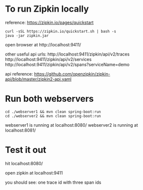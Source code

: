# To run Zipkin locally

reference: https://zipkin.io/pages/quickstart

```
curl -sSL https://zipkin.io/quickstart.sh | bash -s
java -jar zipkin.jar
```

open browser at http://localhost:9411/

other useful api urls:
http://localhost:9411/zipkin/api/v2/traces
http://localhost:9411/zipkin/api/v2/services
http://localhost:9411/zipkin/api/v2/spans?serviceName=demo

api reference: https://github.com/openzipkin/zipkin-api/blob/master/zipkin2-api.yaml

# Run both webservers

```
cd ./webserver1 && mvn clean spring-boot:run
cd ./webserver2 && mvn clean spring-boot:run
```

webserver1 is running at localhost:8080/
webserver2 is running at localhost:8081/

# Test it out

hit localhost:8080/

open zipkin at localhost:9411

you should see: one trace id with three span ids
